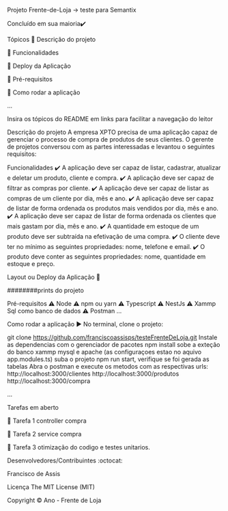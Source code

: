 Projeto Frente-de-Loja -> teste para Semantix
       

Concluído em sua maioria✔️ 

Tópicos
🔹 Descrição do projeto

🔹 Funcionalidades

🔹 Deploy da Aplicação

🔹 Pré-requisitos

🔹 Como rodar a aplicação

...

Insira os tópicos do README em links para facilitar a navegação do leitor

Descrição do projeto
A empresa XPTO precisa de uma aplicação capaz de gerenciar o processo de compra de produtos de seus clientes. 
O gerente de projetos conversou com as partes interessadas e levantou o seguintes requisitos:

Funcionalidades
✔️ A aplicação deve ser capaz de listar, cadastrar, atualizar e deletar um produto, cliente e compra.
✔️ A aplicação deve ser capaz de filtrar as compras por cliente.
✔️ A aplicação deve ser capaz de listar as compras de um cliente por dia, mês e ano.
✔️ A aplicação deve ser capaz de listar de forma ordenada os produtos mais vendidos por dia, mês e ano.
✔️ A aplicação deve ser capaz de listar de forma ordenada os clientes que mais gastam por dia, mês e ano.
✔️ A quantidade em estoque de um produto deve ser subtraída na efetivação de uma compra.
✔️ O cliente deve ter no mínimo as seguintes propriedades: nome, telefone e email.
✔️ O produto deve conter as seguintes propriedades: nome, quantidade em estoque e preço.


Layout ou Deploy da Aplicação 💨

########prints do projeto

Pré-requisitos
⚠️ Node
⚠️ npm ou yarn
⚠️ Typescript 
⚠️ NestJs
⚠️ Xammp Sql como banco de dados
⚠️ Postman
...

Como rodar a aplicação ▶️
No terminal, clone o projeto:

git clone https://github.com/franciscoassisps/testeFrenteDeLoja.git
Instale as dependencias com o gerenciador de pacotes npm install 
sobe a exteção do banco xammp mysql e apache (as configuraçoes estao no aquivo app.modules.ts)
suba o projeto npm run start, verifique se foi gerada as tabelas
Abra o postman e execute os metodos com as respectivas urls:
http://localhost:3000/clientes
http://localhost:3000/produtos
http://localhost:3000/compra

...

Tarefas em aberto


📝 Tarefa 1 controller compra

📝 Tarefa 2 service compra

📝 Tarefa 3 otimização do codigo e testes unitarios.

Desenvolvedores/Contribuintes :octocat:

Francisco de Assis	

Licença
The MIT License (MIT)

Copyright ©️ Ano - Frente de Loja
